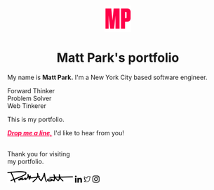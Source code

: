 <p align="center">
  <a title="Matt Park - Software Engineer" target="_blank" rel="noopener noreferrer" href="https://mattpark.now.sh">
    <img alt="Matt Park" src="./static/assets/icons/mattpark-readme-icon.png" width="60" />
  </a>
</p>
<h1 align="center">
  Matt Park's portfolio
</h1>

My name is <b>Matt Park.</b> I'm a New York City based software engineer.

Forward Thinker<br />
Problem Solver<br />
Web Tinkerer<br />

This is my portfolio.

<a title="Email" target="_top" href="mailto:mattparksolns@gmail.com" style="color:#ff0049">
<b><em>Drop me a line,</em></b></a>
I'd like to hear from you!
<br /><br />

Thank you for visiting<br />
my portfolio.

<img alt="signature" src="./static/assets/images/signature.inline.svg" width="150" />

<a title="LinkedIn" target="_blank" rel="noopener noreferrer" href="https://www.linkedin.com/in/mattparksolns/">
  <img alt="linkedin" src="./static/assets/icons/linkedin.svg" width="16" /></a>
<a title="Twitter" target="_blank" rel="noopener noreferrer" href="https://twitter.com/mattparksolns">
  <img alt="twitter" src="./static/assets/icons/twitter.svg" width="16" /></a>
<a title="Instagram" target="_blank" rel="noopener noreferrer" href="https://www.instagram.com/mattparksolns/">
  <img alt="instagram" src="./static/assets/icons/instagram.svg" width="16" /></a>
